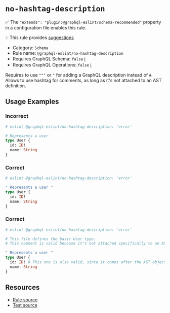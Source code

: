 # `no-hashtag-description`

✅ The `"extends": "plugin:@graphql-eslint/schema-recommended"` property in a configuration file
enables this rule.

💡 This rule provides
[suggestions](https://eslint.org/docs/developer-guide/working-with-rules#providing-suggestions)

- Category: `Schema`
- Rule name: `@graphql-eslint/no-hashtag-description`
- Requires GraphQL Schema: `false`
  [ℹ️](/docs/getting-started#extended-linting-rules-with-graphql-schema)
- Requires GraphQL Operations: `false`
  [ℹ️](/docs/getting-started#extended-linting-rules-with-siblings-operations)

Requires to use `"""` or `"` for adding a GraphQL description instead of `#`. Allows to use hashtag
for comments, as long as it's not attached to an AST definition.

## Usage Examples

### Incorrect

```graphql
# eslint @graphql-eslint/no-hashtag-description: 'error'

# Represents a user
type User {
  id: ID!
  name: String
}
```

### Correct

```graphql
# eslint @graphql-eslint/no-hashtag-description: 'error'

" Represents a user "
type User {
  id: ID!
  name: String
}
```

### Correct

```graphql
# eslint @graphql-eslint/no-hashtag-description: 'error'

# This file defines the basic User type.
# This comment is valid because it's not attached specifically to an AST object.

" Represents a user "
type User {
  id: ID! # This one is also valid, since it comes after the AST object
  name: String
}
```

## Resources

- [Rule source](https://github.com/B2o5T/graphql-eslint/tree/master/packages/plugin/src/rules/no-hashtag-description.ts)
- [Test source](https://github.com/B2o5T/graphql-eslint/tree/master/packages/plugin/__tests__/no-hashtag-description.spec.ts)
